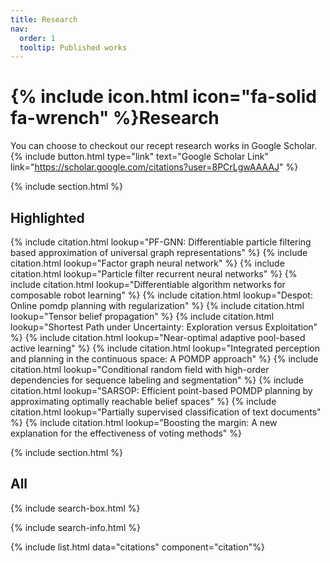 ```yaml
---
title: Research
nav:
  order: 1
  tooltip: Published works
---
```


# {% include icon.html icon="fa-solid fa-wrench" %}Research

You can choose to checkout our recept research works in Google Scholar. 
{%
  include button.html
  type="link"
  text="Google Scholar Link"
  link="https://scholar.google.com/citations?user=8PCrLgwAAAAJ"
%}

{% include section.html %}

## Highlighted

{% include citation.html lookup="PF-GNN: Differentiable particle filtering based approximation of universal graph representations"  %}
{% include citation.html lookup="Factor graph neural network"  %}
{% include citation.html lookup="Particle filter recurrent neural networks"  %}
{% include citation.html lookup="Differentiable algorithm networks for composable robot learning"  %}
{% include citation.html lookup="Despot: Online pomdp planning with regularization"  %}
{% include citation.html lookup="Tensor belief propagation"  %}
{% include citation.html lookup="Shortest Path under Uncertainty: Exploration versus Exploitation"  %}
{% include citation.html lookup="Near-optimal adaptive pool-based active learning"  %}
{% include citation.html lookup="Integrated perception and planning in the continuous space: A POMDP approach"  %}
{% include citation.html lookup="Conditional random field with high-order dependencies for sequence labeling and segmentation"  %}
{% include citation.html lookup="SARSOP: Efficient point-based POMDP planning by approximating optimally reachable belief spaces"  %}
{% include citation.html lookup="Partially supervised classification of text documents"  %}
{% include citation.html lookup="Boosting the margin: A new explanation for the effectiveness of voting methods"  %}

{% include section.html %}

## All

{% include search-box.html %}

{% include search-info.html %}

{% include list.html data="citations" component="citation"%}
